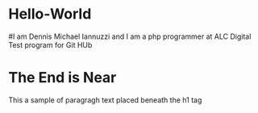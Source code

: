 # Hello-World
#I am Dennis Michael Iannuzzi and I am a php programmer at ALC Digital
Test program for Git HUb
<html>
<body>
<h1><b></i>The End is Near</i></b></h1>
<p>This a sample of paragragh text placed beneath the h1 tag</p>
</body>
</html>
